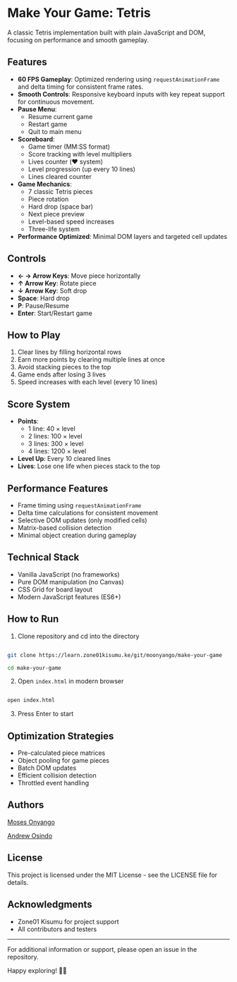 # Make Your Game: Tetris

A classic Tetris implementation built with plain JavaScript and DOM, focusing on performance and smooth gameplay.

## Features

- **60 FPS Gameplay**: Optimized rendering using `requestAnimationFrame` and delta timing for consistent frame rates.
- **Smooth Controls**: Responsive keyboard inputs with key repeat support for continuous movement.
- **Pause Menu**:
  - Resume current game
  - Restart game
  - Quit to main menu
- **Scoreboard**:
  - Game timer (MM:SS format)
  - Score tracking with level multipliers
  - Lives counter (❤️ system)
  - Level progression (up every 10 lines)
  - Lines cleared counter
- **Game Mechanics**:
  - 7 classic Tetris pieces
  - Piece rotation
  - Hard drop (space bar)
  - Next piece preview
  - Level-based speed increases
  - Three-life system
- **Performance Optimized**: Minimal DOM layers and targeted cell updates

## Controls

- **← → Arrow Keys**: Move piece horizontally
- **↑ Arrow Key**: Rotate piece
- **↓ Arrow Key**: Soft drop
- **Space**: Hard drop
- **P**: Pause/Resume
- **Enter**: Start/Restart game

## How to Play

1. Clear lines by filling horizontal rows
2. Earn more points by clearing multiple lines at once
3. Avoid stacking pieces to the top
4. Game ends after losing 3 lives
5. Speed increases with each level (every 10 lines)

## Score System

- **Points**:
  - 1 line: 40 × level
  - 2 lines: 100 × level
  - 3 lines: 300 × level
  - 4 lines: 1200 × level
- **Level Up**: Every 10 cleared lines
- **Lives**: Lose one life when pieces stack to the top

## Performance Features

- Frame timing using `requestAnimationFrame`
- Delta time calculations for consistent movement
- Selective DOM updates (only modified cells)
- Matrix-based collision detection
- Minimal object creation during gameplay

## Technical Stack

- Vanilla JavaScript (no frameworks)
- Pure DOM manipulation (no Canvas)
- CSS Grid for board layout
- Modern JavaScript features (ES6+)

## How to Run

1. Clone repository and cd into the directory

```bash

git clone https://learn.zone01kisumu.ke/git/moonyango/make-your-game

cd make-your-game

```

2. Open `index.html` in modern browser

```bash

open index.html

```

3. Press Enter to start

## Optimization Strategies

- Pre-calculated piece matrices
- Object pooling for game pieces
- Batch DOM updates
- Efficient collision detection
- Throttled event handling

## Authors

[Moses Onyango](https://github.com/moseeh)

[Andrew Osindo](https://github.com/andyosyndoh)


## License
This project is licensed under the MIT License - see the LICENSE file for details.

## Acknowledgments
- Zone01 Kisumu for project support
- All contributors and testers

---
For additional information or support, please open an issue in the repository.

Happy exploring! 🎸✨